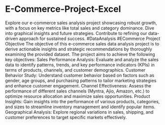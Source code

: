 # E-Commerce-Project-Excel
Explore our e-commerce sales analysis project showcasing robust growth, with a focus on key metrics like total sales and category dominance. Dive into graphical insights and future strategies. Contribute to refining our data-driven approach for sustained success. #DataAnalysis #ECommerce
                                                        Project Objective
The objective of this e-commerce sales data analysis project is to derive actionable insights and strategic recommendations by thoroughly examining the provided dataset. The project aims to achieve the following key objectives:
Sales Performance Analysis: Evaluate and analyze the sales data to identify patterns, trends, and key performance indicators (KPIs) in terms of products, channels, and customer demographics.
Customer Behavior Study: Understand customer behavior based on factors such as gender, age groups, and purchasing patterns to tailor marketing strategies and enhance customer engagement.
Channel Effectiveness: Assess the performance of different sales channels (Myntra, Ajio, Amazon, etc.) to optimize resource allocation and maximize sales opportunities.
Product Insights: Gain insights into the performance of various products, categories, and sizes to streamline inventory management and identify popular items.
Geographical Analysis: Explore regional variations in sales, shipping, and customer preferences to target specific markets effectively.


